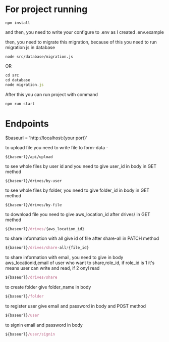 # For project running

```ecmascript 6
npm install
```
and then, you need to write your configure to .env as I created .env.example

then, you need to migrate this migration, because of this you need to run migration js in database
        
```ecmascript 6
node src/database/migration.js
```
OR 

```javascript
cd src 
cd database
node migration.js
```
After this you can run project with command
```ecmascript 6
npm run start
```

# Endpoints

$baseurl = 'http://localhost:{your port}'

to upload file you need to write file to form-data -
```
${baseurl}/api/upload
```


to see whole files by user id and you need to give user_id in body in GET method
```ecmascript 6
${baseurl}/drives/by-user
```

to see whole files by folder, you need to give folder_id in body in GET method

```ecmascript 6
${baseurl}/drives/by-file
```

to download file you need to give aws_location_id after drives/ in GET method
```javascript
${baseurl}/drives/{aws_location_id}
```

to share information with all give id of file after share-all in PATCH method
```javascript
${baseurl}/drives/share-all/{file_id}
```
to share information with email, you need to give in body aws_locationid,email of user who want to share,role_id, if role_id is 1 it's means user can write and read, if 2 onyl read
```javascript
${baseurl}/drives/share
```

to create folder give folder_name in body

```javascript
${baseurl}/folder
```

to register user give email and password in body and POST method
```javascript
${baseurl}/user
```

to signin email and password in body
```javascript
${baseurl}/user/signin
```


